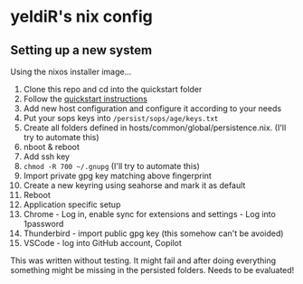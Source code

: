 # yeldiR's nix config
## Setting up a new system
Using the nixos installer image...

1. Clone this repo and cd into the quickstart folder
2. Follow the [quickstart instructions](./quickstart/README.md)
3. Add new host configuration and configure it according to your needs
4. Put your sops keys into `/persist/sops/age/keys.txt`
5. Create all folders defined in hosts/common/global/persistence.nix. (I'll try to automate this)
6. nboot & reboot
7. Add ssh key
8. `chmod -R 700 ~/.gnupg` (I'll try to automate this)
8. Import private gpg key matching above fingerprint
9. Create a new keyring using seahorse and mark it as default
10. Reboot
11. Application specific setup
  1. Chrome - Log in, enable sync for extensions and settings
    - Log into 1password
  2. Thunderbird - import public gpg key (this somehow can't be avoided)
  3. VSCode - log into GitHub account, Copilot

This was written without testing. It might fail and after doing everything something might be missing in the persisted folders. Needs to be evaluated!
